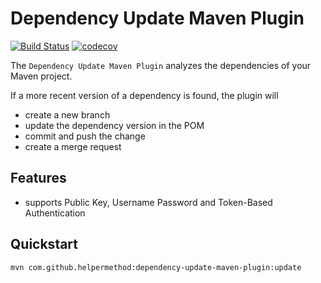 # Dependency Update Maven Plugin

[![Build Status](https://cloud.drone.io/api/badges/georgberky/dependency-update-maven-plugin/status.svg)](https://cloud.drone.io/georgberky/dependency-update-maven-plugin) [![codecov](https://codecov.io/gh/georgberky/dependency-update-maven-plugin/branch/master/graph/badge.svg?token=XMHYGY0L3A)](https://codecov.io/gh/georgberky/dependency-update-maven-plugin)

The `Dependency Update Maven Plugin` analyzes the dependencies of your Maven project.

If a more recent version of a dependency is found, the plugin will

* create a new branch
* update the dependency version in the POM
* commit and push the change
* create a merge request

## Features

* supports Public Key, Username Password and Token-Based Authentication

## Quickstart

```sh
mvn com.github.helpermethod:dependency-update-maven-plugin:update
```
